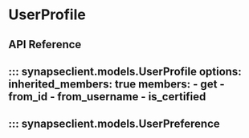 # UserProfile

## API Reference

::: synapseclient.models.UserProfile
    options:
      inherited_members: true
      members:
        - get
        - from_id
        - from_username
        - is_certified
---
::: synapseclient.models.UserPreference
---
